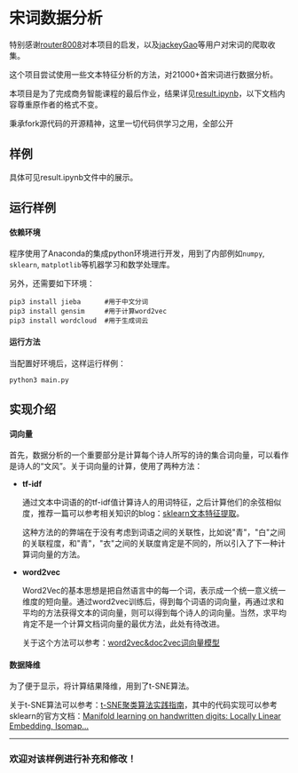 # 宋词数据分析

特别感谢[router8008](https://github.com/router8008/poetry-mining)对本项目的启发，以及[jackeyGao](https://github.com/chinese-poetry/chinese-poetry)等用户对宋词的爬取收集。

这个项目尝试使用一些文本特征分析的方法，对21000+首宋词进行数据分析。

本项目是为了完成商务智能课程的最后作业，结果详见[result.ipynb](https://github.com/zhaoshihan/poetry-mining/blob/master/result.ipynb)，以下文档内容尊重原作者的格式不变。

秉承fork源代码的开源精神，这里一切代码供学习之用，全部公开

## 样例

具体可见result.ipynb文件中的展示。

## 运行样例

#### 依赖环境

程序使用了Anaconda的集成python环境进行开发，用到了内部例如`numpy`, `sklearn`, `matplotlib`等机器学习和数学处理库。

另外，还需要如下环境：

```shell
pip3 install jieba 		#用于中文分词
pip3 install gensim		#用于计算word2vec
pip3 install wordcloud	#用于生成词云
```

#### 运行方法

当配置好环境后，这样运行样例：

```shell
python3 main.py
```

## 实现介绍

#### 词向量

首先，数据分析的一个重要部分是计算每个诗人所写的诗的集合词向量，可以看作是诗人的“文风”。关于词向量的计算，使用了两种方法：

- **tf-idf**

  通过文本中词语的的tf-idf值计算诗人的用词特征，之后计算他们的余弦相似度，推荐一篇可以参考相关知识的blog：[sklearn文本特征提取](http://blog.csdn.net/xiaoxiangzi222/article/details/53490227)。

  这种方法的的弊端在于没有考虑到词语之间的关联性，比如说"青"，"白"之间的关联程度，和"青"，"衣"之间的关联度肯定是不同的，所以引入了下一种计算词向量的方法。


- **word2vec**

  Word2Vec的基本思想是把自然语言中的每一个词，表示成一个统一意义统一维度的短向量。通过word2vec训练后，得到每个词语的词向量，再通过求和平均的方法获得文本的词向量，则可以得到每个诗人的词向量。当然，求平均肯定不是一个计算文档词向量的最优方法，此处有待改进。

  关于这个方法可以参考：[word2vec&doc2vec词向量模型](http://www.cnblogs.com/maybe2030/p/5427148.html)


#### 数据降维

为了便于显示，将计算结果降维，用到了t-SNE算法。

关于t-SNE算法可以参考：[t-SNE聚类算法实践指南](https://yq.aliyun.com/articles/70733)，其中的代码实现可以参考sklearn的官方文档：[Manifold learning on handwritten digits: Locally Linear Embedding, Isomap…](http://scikit-learn.org/stable/auto_examples/manifold/plot_lle_digits.html#sphx-glr-auto-examples-manifold-plot-lle-digits-py)


---


### 欢迎对该样例进行补充和修改！


